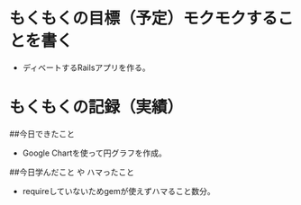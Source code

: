 # もくもくの目標（予定）モクモクすることを書く
* ディベートするRailsアプリを作る。

# もくもくの記録（実績）
##今日できたこと
* Google Chartを使って円グラフを作成。

##今日学んだこと や ハマったこと
* requireしていないためgemが使えずハマること数分。
